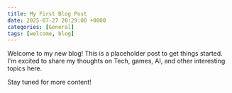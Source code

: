 ```yaml
---
title: My First Blog Post
date: 2025-07-27 20:29:00 +0800
categories: [General]
tags: [welcome, blog]
---
```


Welcome to my new blog! This is a placeholder post to get things started. I'm excited to share my thoughts on Tech, games, AI, and other interesting topics here.

Stay tuned for more content!
